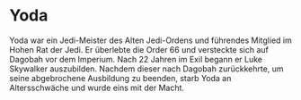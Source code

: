 # Yoda
Yoda war ein Jedi-Meister des Alten Jedi-Ordens und führendes Mitglied im Hohen Rat der Jedi. Er überlebte die Order 66 und versteckte sich auf Dagobah vor dem Imperium. Nach 22 Jahren
im Exil begann er Luke Skywalker auszubilden. Nachdem dieser nach Dagobah zurückkehrte, um seine abgebrochene Ausbildung zu beenden, starb Yoda an Altersschwäche und wurde eins mit der Macht. 